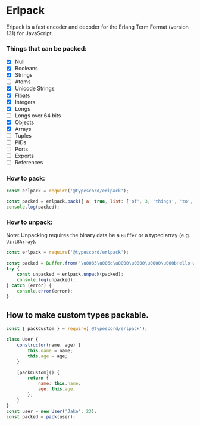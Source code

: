 # Erlpack

Erlpack is a fast encoder and decoder for the Erlang Term Format (version 131) for JavaScript.

### Things that can be packed:

- [x] Null
- [x] Booleans
- [x] Strings
- [ ] Atoms
- [x] Unicode Strings
- [x] Floats
- [x] Integers
- [x] Longs
- [ ] Longs over 64 bits
- [x] Objects
- [x] Arrays
- [ ] Tuples
- [ ] PIDs
- [ ] Ports
- [ ] Exports
- [ ] References

### How to pack:

```js
const erlpack = require('@typescord/erlpack');

const packed = erlpack.pack({ a: true, list: ['of', 3, 'things', 'to', 'pack'] });
console.log(packed);
```

### How to unpack:

Note: Unpacking requires the binary data be a `Buffer` or a typed array (e.g. `Uint8Array`).

```js
const erlpack = require('@typescord/erlpack');

const packed = Buffer.from('\u0083\u006d\u0000\u0000\u0000\u000bHello world', 'binary');
try {
	const unpacked = erlpack.unpack(packed);
	console.log(unpacked);
} catch (error) {
	console.error(error);
}
```

## How to make custom types packable.

```js
const { packCustom } = require('@typescord/erlpack');

class User {
	constructor(name, age) {
		this.name = name;
		this.age = age;
	}

	[packCustom]() {
		return {
			name: this.name,
			age: this.age,
		};
	}
}
const user = new User('Jake', 23);
const packed = pack(user);
```
